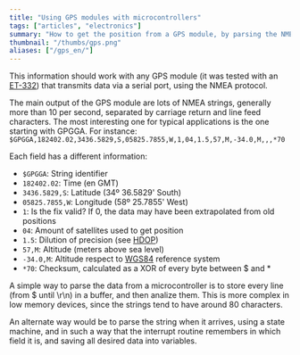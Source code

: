 ```yaml
---
title: "Using GPS modules with microcontrollers"
tags: ["articles", "electronics"]
summary: "How to get the position from a GPS module, by parsing the NMEA strings."
thumbnail: "/thumbs/gps.png"
aliases: ["/gps_en/"]
---
```

This information should work with any GPS module (it was tested with an [ET-332](http://www.globalsat.co.uk/product_pages/product_et332.htm)) that transmits data via a serial port, using the NMEA protocol.

The main output of the GPS module are lots of NMEA strings, generally more than 10 per second, separated by carriage return and line feed characters. The most interesting one for typical applications is the one starting with GPGGA. For instance: `$GPGGA,182402.02,3436.5829,S,05825.7855,W,1,04,1.5,57,M,-34.0,M,,,*70`

Each field has a different information:
	
* `$GPGGA`: String identifier
* `182402.02`: Time (en GMT)
* `3436.5829,S`: Latitude (34º 36.5829' South)
* `05825.7855,W`: Longitude (58º 25.7855' West)
* `1`: Is the fix valid? If 0, the data may have been extrapolated from old positions
* `04`: Amount of satellites used to get position
* `1.5`: Dilution of precision (see [HDOP](http://en.wikipedia.org/wiki/Dilution_of_precision_(GPS)))
* `57,M`: Altitude (meters above sea level)
* `-34.0,M`: Altitude respect to [WGS84](http://en.wikipedia.org/wiki/World_Geodetic_System) reference system
* `*70`: Checksum, calculated as a XOR of every byte between $ and *

A simple way to parse the data from a microcontroller is to store every line (from $ until \r\n) in a buffer, and then analize them. This is more complex in low memory devices, since the strings tend to have around 80 characters.

An alternate way would be to parse the string when it arrives, using a state machine, and in such a way that the interrupt routine remembers in which field it is, and saving all desired data into variables.
